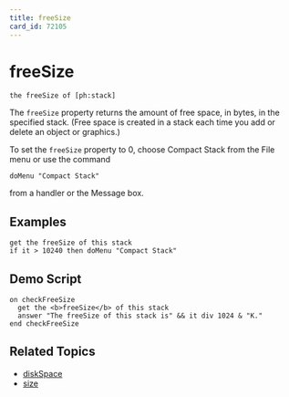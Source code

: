 ```yaml
---
title: freeSize
card_id: 72105
---
```


# freeSize

`the freeSize of [ph:stack]`

The `freeSize` property returns the amount of free space, in bytes, in the specified stack. (Free space is created in a stack each time you add or delete an object or graphics.)

To set the `freeSize` property to 0, choose Compact Stack from the File menu or use the command

`doMenu "Compact Stack"`

from a handler or the Message box. 

## Examples

```
get the freeSize of this stack
if it > 10240 then doMenu "Compact Stack"
```

## Demo Script

```
on checkFreeSize
  get the <b>freeSize</b> of this stack
  answer "The freeSize of this stack is" && it div 1024 & "K."
end checkFreeSize
```

## Related Topics

* [diskSpace](/HyperTalkReference/functions/diskSpace)
* [size](/HyperTalkReference/properties/size)
